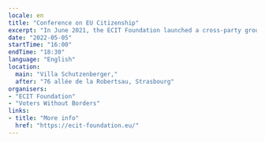 ```yaml
---
locale: en
title: "Conference on EU Citizenship"
excerpt: "In June 2021, the ECIT Foundation launched a cross-party group of MEPs on European citizenship in the hopes that the Conference on the Future of Europe would provide an opportunity to advance EU citizenship to a more inclusive and evolved status. With the Conference drawing to a close in May 2022, it is time to look on what has been brought to the table."
date: "2022-05-05"
startTime: "16:00"
endTime: "18:30"
language: "English"
location:
  main: "Villa Schutzenberger,"
  after: "76 allée de la Robertsau, Strasbourg"
organisers:
- "ECIT Foundation"
- "Voters Without Borders"
links:
- title: "More info"
  href: "https://ecit-foundation.eu/"
---
```

